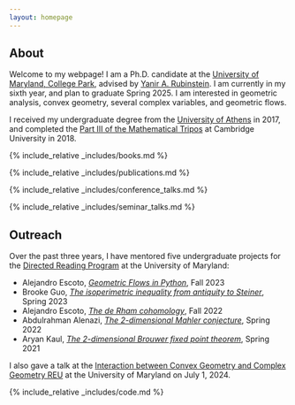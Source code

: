 ```yaml
---
layout: homepage
---
```


## About

Welcome to my webpage! I am a Ph.D. candidate at the [University of Maryland, College Park](https://www-math.umd.edu/), advised by [Yanir A. Rubinstein](https://math.umd.edu/~yanir/). I am currently in my sixth year, and plan to graduate Spring 2025. I am interested in geometric analysis, convex geometry, several complex variables, and geometric flows.

I received my undergraduate degree from the [University of Athens](https://www.math.uoa.gr/) in 2017, and completed the [Part III of the Mathematical Tripos](https://www.maths.cam.ac.uk/postgrad/part-iii/current) at Cambridge University in 2018. 



{% include_relative _includes/books.md %}

<!-- ## Research Interests

- **Computer Vision:** image recognition, image generation, video captioning
- **Machine Learning:** meta-learning, incremental learning, transfer learning -->

<!-- ## News

- **[Feb. 2020]** Our paper about incremental learning is accepted to CVPR 2020.
- **[Feb. 2020]** We will host the ACM Multimedia Asia 2020 conference in Singapore!
- **[Sept. 2019]** Our paper about few-shot learning is accepted to NeurIPS 2019.
- **[Mar. 2019]** Our paper about few-shot learning is accepted to CVPR 2019. -->

{% include_relative _includes/publications.md %}

<!-- {% include_relative _includes/services.md %} -->

{% include_relative _includes/conference_talks.md %}

{% include_relative _includes/seminar_talks.md %}

## Outreach
Over the past three years, I have mentored five undergraduate projects for the [Directed Reading Program](http://drp.math.umd.edu/) at the University of Maryland: 
- Alejandro Escoto, *[Geometric Flows in Python](/assets/files/Geometric_Flows_in_Python.pdf)*, Fall 2023
- Brooke Guo, *[The isoperimetric inequality from antiquity to Steiner](/assets/files/Isoperimetric_inequality.pdf)*, Spring 2023
- Alejandro Escoto, *[The de Rham cohomology](/assets/files/DeRham.pdf)*, Fall 2022
- Abdulrahman Alenazi, *[The 2-dimensional Mahler conjecture](/assets/files/2DMahler_.pdf)*, Spring 2022
- Aryan Kaul, *[The 2-dimensional Brouwer fixed point theorem](http://drp.math.umd.edu/Project-Slides/KaulSpring2021.pdf)*, Spring 2021

I also gave a talk at the [Interaction between Convex Geometry and Complex Geometry REU](https://www.math.umd.edu/~mariakc/REU2024Darvas.html) at the University of Maryland on July 1, 2024.


{% include_relative _includes/code.md %}